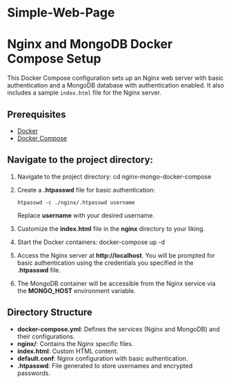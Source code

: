 # Simple-Web-Page
# Nginx and MongoDB Docker Compose Setup

This Docker Compose configuration sets up an Nginx web server with basic authentication and a MongoDB database with authentication enabled. It also includes a sample `index.html` file for the Nginx server.

## Prerequisites

- [Docker](https://docs.docker.com/get-docker/)
- [Docker Compose](https://docs.docker.com/compose/install/)


## Navigate to the project directory:
1. Navigate to the project directory:
       cd nginx-mongo-docker-compose

2. Create a **.htpasswd** file for basic authentication:
   
       htpasswd -c ./nginx/.htpasswd username
   
   Replace **username** with your desired username.
3. Customize the **index.html** file in the **nginx** directory to your       liking.

5. Start the Docker containers:
       docker-compose up -d
6. Access the Nginx server at **http://localhost**. You will be prompted 
   for basic authentication using the credentials you specified in the 
   **.htpasswd** file.

7. The MongoDB container will be accessible from the Nginx service via the 
   **MONGO_HOST** environment variable.

## Directory Structure
- **docker-compose.yml**: Defines the services (Nginx and MongoDB) and their configurations.
- **nginx/**: Contains the Nginx specific files.
- **index.html**: Custom HTML content.
- **default.conf**: Nginx configuration with basic authentication.
- **.htpasswd**: File generated to store usernames and encrypted passwords.





